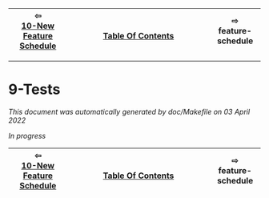 
| ⇦ <br />[10-New Feature Schedule](feature-schedule.md)  | <br />[Table Of Contents](../README.md)<br /> <img width=1000/> | ⇨ <br />feature-schedule   |
| ----------- | ----------- | ----------- |


-------------------------

# 9-Tests

_This document was automatically generated by doc/Makefile on 03 April 2022_

*In progress*





| ⇦ <br />[10-New Feature Schedule](feature-schedule.md)  | <br />[Table Of Contents](../README.md)<br /> <img width=1000/> | ⇨ <br />feature-schedule   |
| ----------- | ----------- | ----------- |
